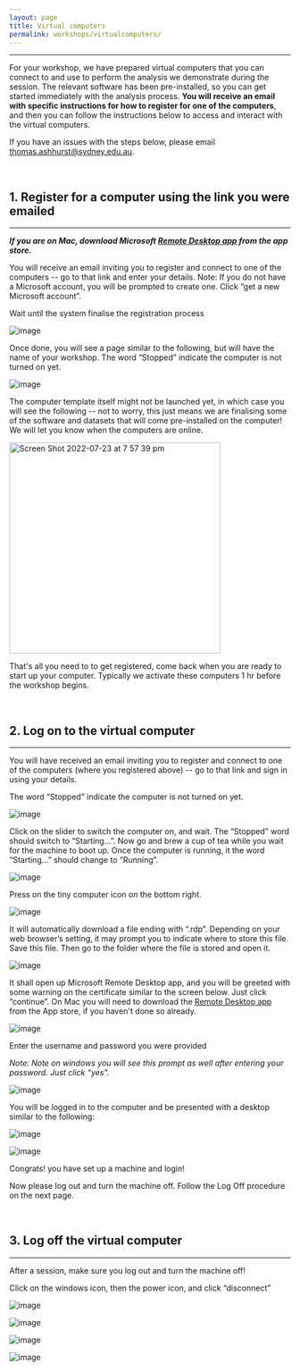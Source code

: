 ```yaml
---
layout: page
title: Virtual computers
permalink: workshops/virtualcomputers/
---
```


---

For your workshop, we have prepared virtual computers that you can connect to and use to perform the analysis we demonstrate during the session. The relevant software has been pre-installed, so you can get started immediately with the analysis process. **You will receive an email with specific instructions for how to register for one of the computers**, and then you can follow the instructions below to access and interact with the virtual computers.

If you have an issues with the steps below, please email [thomas.ashhurst@sydney.edu.au](mailto:thomas.ashhurst@sydney.edu.au). 

<br />



## 1. Register for a computer using the link you were emailed

---

***If you are on Mac, download Microsoft [Remote Desktop app](https://apps.apple.com/au/app/microsoft-remote-desktop/id1295203466?mt=12) from the app store.***

You will receive an email inviting you to register and connect to one of the computers -- go to that link and enter your details. Note: If you do not have a Microsoft account, you will be prompted to create one. Click “get a new Microsoft account”.

Wait until the system finalise the registration process

![image](https://user-images.githubusercontent.com/11766139/140456603-6f53a2fc-dac9-4927-9aa5-6cfe2940f0ad.png)

Once done, you will see a page similar to the following, but will have the name of your workshop. The word “Stopped” indicate the computer is not turned on yet. 

![image](https://user-images.githubusercontent.com/11766139/140455951-a4f1b8fd-73ef-49ad-a3db-5098a6a025d7.png)

The computer template itself might not be launched yet, in which case you will see the following -- not to worry, this just means we are finalising some of the software and datasets that will come pre-installed on the computer! We will let you know when the computers are online.

<img width="378" alt="Screen Shot 2022-07-23 at 7 57 39 pm" src="https://user-images.githubusercontent.com/11766139/180600445-ae1edb49-9c82-4231-8fa5-dba234a2a652.png">

That's all you need to to get registered, come back when you are ready to start up your computer. Typically we activate these computers 1 hr before the workshop begins.

<br />



## 2. Log on to the virtual computer

---

You will have received an email inviting you to register and connect to one of the computers (where you registered above) -- go to that link and sign in using your details.

The word “Stopped” indicate the computer is not turned on yet. 

![image](https://user-images.githubusercontent.com/11766139/140455951-a4f1b8fd-73ef-49ad-a3db-5098a6a025d7.png)

Click on the slider to switch the computer on, and wait. The “Stopped” word should switch to “Starting...”. Now go and brew a cup of tea while you wait for the machine to boot up. Once the computer is running, it the word “Starting...” should change to “Running”.

![image](https://user-images.githubusercontent.com/11766139/140455996-82a80db5-62d8-4338-9641-3688d3c077b9.png)

Press on the tiny computer icon on the bottom right.

![image](https://user-images.githubusercontent.com/11766139/140456085-73307c81-c96b-4da7-9cfa-f3f0f671696e.png)

It will automatically download a file ending with “.rdp”. Depending on your web browser’s setting, it may prompt you to indicate where to store this file. Save this file. Then go to the folder where the file is stored and open it. 

![image](https://user-images.githubusercontent.com/11766139/140456125-351aeada-f0e2-4114-a18f-6bfd730ee9e7.png)

It shall open up Microsoft Remote Desktop app, and you will be greeted with some warning on the certificate similar to the screen below. Just click “continue”. On Mac you will need to download the [Remote Desktop app](https://apps.apple.com/au/app/microsoft-remote-desktop/id1295203466?mt=12) from the App store, if you haven't done so already.

![image](https://user-images.githubusercontent.com/11766139/140456152-6ef7deb9-99ac-4290-a83a-1ad364e478d2.png)

Enter the username and password you were provided

*Note: Note on windows you will see this prompt as well after entering your password. Just click “yes”.*

![image](https://user-images.githubusercontent.com/11766139/140456207-53685f54-77e5-4a92-82f0-0f2ca12a21c7.png)

You will be logged in to the computer and be presented with a desktop similar to the following:

![image](https://user-images.githubusercontent.com/11766139/140456244-87140242-2f8b-4f73-bc76-679de2c570a0.png)

![image](https://user-images.githubusercontent.com/11766139/140456256-1e88c113-fd0d-4d4c-9300-daef902f1a07.png)

Congrats! you have set up a machine and login!

Now please log out and turn the machine off. Follow the Log Off procedure on the next page.

<br />




## 3. Log off the virtual computer

---

After a session, make sure you log out and turn the machine off!

Click on the windows icon, then the power icon, and click “disconnect”

![image](https://user-images.githubusercontent.com/11766139/140457019-a934ab41-1f00-41ff-9f99-3e8358a8a14c.png)

![image](https://user-images.githubusercontent.com/11766139/140457028-f0e16b83-e737-4559-9045-e8ae29f4ed3e.png)

![image](https://user-images.githubusercontent.com/11766139/140457034-b05a6576-d736-433b-a7dc-98244cd0adc6.png)

![image](https://user-images.githubusercontent.com/11766139/140457044-d353303e-5ac6-421a-add8-5de320413a69.png)






